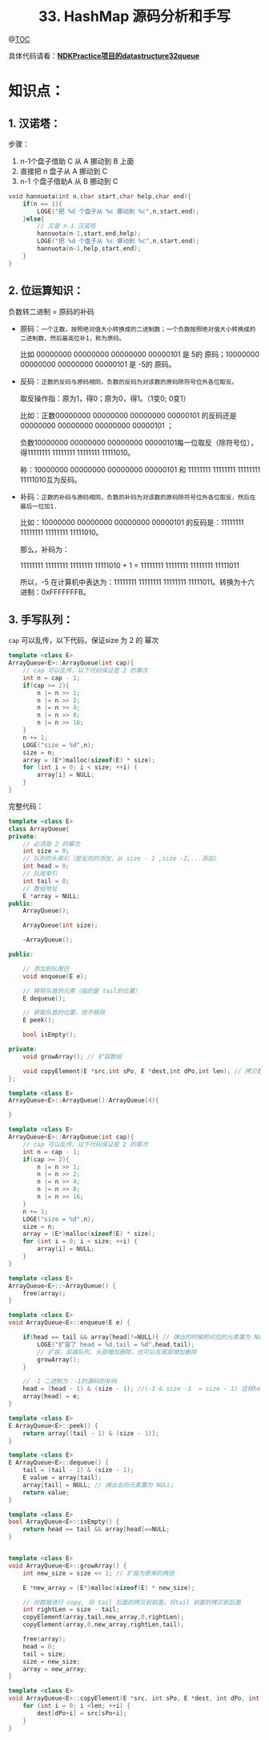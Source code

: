 # <center>33. HashMap 源码分析和手写<center>
@[TOC](数据结构和算法)

具体代码请看：**[NDKPractice项目的datastructure32queue](https://github.com/EastUp/NDKPractice/tree/master/datastructure32queue)**

# 知识点：

## 1. 汉诺塔：

步骤：
1. n-1个盘子借助 C 从 A 挪动到 B 上面
2. 直接把 n 盘子从 A 挪动到 C
3. n-1 个盘子借助A 从 B 挪动到 C

```c++
void hannuota(int n,char start,char help,char end){
    if(n == 1){
        LOGE("把 %d 个盘子从 %c 挪动到 %c",n,start,end);
    }else{
        // 又是 n-1 汉诺塔
        hannuota(n-1,start,end,help);
        LOGE("把 %d 个盘子从 %c 挪动到 %c",n,start,end);
        hannuota(n-1,help,start,end);
    }
}
```


## 2. 位运算知识：

负数转二进制 = 原码的补码

- 原码：`一个正数，按照绝对值大小转换成的二进制数；一个负数按照绝对值大小转换成的二进制数，然后最高位补1，称为原码。`

    比如 00000000 00000000 00000000 00000101 是 5的 原码；10000000 00000000 00000000 00000101 是 -5的 原码。 　

- 反码：`正数的反码与原码相同，负数的反码为对该数的原码除符号位外各位取反。`

    取反操作指：原为1，得0；原为0，得1。（1变0; 0变1）

    比如：正数00000000 00000000 00000000 00000101 的反码还是 00000000 00000000 00000000 00000101 ；

    负数10000000 00000000 00000000 00000101每一位取反（除符号位），得11111111 11111111 11111111 11111010。

    称：10000000 00000000 00000000 00000101 和 11111111 11111111 11111111 11111010互为反码。　

- 补码：`正数的补码与原码相同，负数的补码为对该数的原码除符号位外各位取反，然后在最后一位加1.`

    比如：10000000 00000000 00000000 00000101 的反码是：11111111 11111111 11111111 11111010。

    那么，补码为：

    11111111 11111111 11111111 11111010 + 1 = 11111111 11111111 11111111 11111011

    所以，-5 在计算机中表达为：11111111 11111111 11111111 11111011。转换为十六进制：0xFFFFFFFB。


## 3. 手写队列：

`cap` 可以乱传，以下代码，保证size 为 2 的 幂次

```c++
template <class E>
ArrayQueue<E>::ArrayQueue(int cap){
    // cap 可以乱传，以下代码保证是 2 的幂次
    int n = cap - 1;
    if(cap >= 2){
        n |= n >> 1;
        n |= n >> 2;
        n |= n >> 4;
        n |= n >> 8;
        n |= n >> 16;
    }
    n += 1;
    LOGE("size = %d",n);
    size = n;
    array = (E*)malloc(sizeof(E) * size);
    for (int i = 0; i < size; ++i) {
        array[i] = NULL;
    }
}
```

完整代码：

```c++
template <class E>
class ArrayQueue{
private:
    // 必须是 2 的幂次
    int size = 0;
    // 队列的头索引（是反向的添加，从 size - 1 ,size -2,...添加）
    int head = 0;
    // 队尾索引
    int tail = 0;
    // 数组地址
    E *array = NULL;
public:
    ArrayQueue();

    ArrayQueue(int size);

    ~ArrayQueue();

public:

    // 添加到队尾巴
    void enqueue(E e);

    // 移除队首的元素（指的是 tail的位置）
    E dequeue();

    // 获取队首的位置，但不移除
    E peek();

    bool isEmpty();

private:
    void growArray(); // 扩容数组

    void copyElement(E *src,int sPo, E *dest,int dPo,int len); // 拷贝数组元素到新的数组
};

template <class E>
ArrayQueue<E>::ArrayQueue():ArrayQueue(4){

}

template <class E>
ArrayQueue<E>::ArrayQueue(int cap){
    // cap 可以乱传，以下代码保证是 2 的幂次
    int n = cap - 1;
    if(cap >= 2){
        n |= n >> 1;
        n |= n >> 2;
        n |= n >> 4;
        n |= n >> 8;
        n |= n >> 16;
    }
    n += 1;
    LOGE("size = %d",n);
    size = n;
    array = (E*)malloc(sizeof(E) * size);
    for (int i = 0; i < size; ++i) {
        array[i] = NULL;
    }
}

template <class E>
ArrayQueue<E>::~ArrayQueue() {
    free(array);
}

template <class E>
void ArrayQueue<E>::enqueue(E e) {

    if(head == tail && array[head]!=NULL){ // 弹出的时候把对应的元素置为 NULL,这样好判断能否扩容
        LOGE("扩容了 head = %d,tail = %d",head,tail);
        // 扩容，双端队列，头部增加删除，也可以在尾部增加删除
        growArray();
    }

    // -1 二进制为：-1的源码的补码
    head = (head - 1) & (size - 1); //(-1 & size -1  = size - 1) 这样head的取值才是：size-1,size-2,size-3
    array[head] = e;
}

template <class E>
E ArrayQueue<E>::peek() {
    return array[(tail - 1) & (size - 1)];
}

template <class E>
E ArrayQueue<E>::dequeue() {
    tail = (tail - 1) & (size - 1);
    E value = array[tail];
    array[tail] = NULL; // 弹出去的元素置为 NULL;
    return value;
}

template <class E>
bool ArrayQueue<E>::isEmpty() {
    return head == tail && array[head]==NULL;
}


template <class E>
void ArrayQueue<E>::growArray() {
    int new_size = size << 1; // 扩容为原来的两倍

    E *new_array = (E*)malloc(sizeof(E) * new_size);

    // 对数据进行 copy, 将 tail 后面的拷贝到前面，将tail 前面的拷贝到后面
    int rightLen = size - tail;
    copyElement(array,tail,new_array,0,rightLen);
    copyElement(array,0,new_array,rightLen,tail);

    free(array);
    head = 0;
    tail = size;
    size = new_size;
    array = new_array;
}

template <class E>
void ArrayQueue<E>::copyElement(E *src, int sPo, E *dest, int dPo, int len) {
    for (int i = 0; i <len; ++i) {
        dest[dPo+i] = src[sPo+i];
    }
}

```
















